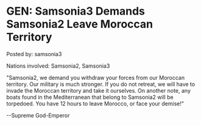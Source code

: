 # GEN: Samsonia3 Demands Samsonia2 Leave Moroccan Territory

Posted by: samsonia3

Nations involved: Samsonia2, Samsonia3

"Samsonia2, we demand you withdraw your forces from our Moroccan territory. Our military is much stronger. If you do not retreat, we will have to invade the Moroccan territory and take it ourselves. On another note, any boats found in the Mediterranean that belong to Samsonia2 will be torpedoed. You have 12 hours to leave Morocco, or face your demise!"

--Supreme God-Emperor